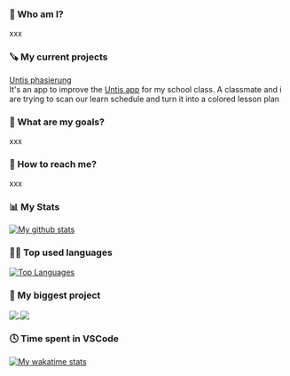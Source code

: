 ### 👨 Who am I?
xxx

### 🪚 My current projects
[Untis phasierung](https://github.com/floodoo/untis_phasierung)  
It's an app to improve the [Untis app](https://webuntis.com/) for my school class. A classmate and i are trying to scan our learn schedule and turn it into a       colored lesson plan

### 🎯 What are my goals?
xxx

### 📱 How to reach me?
xxx

### 📊 My Stats
[![My github stats](https://github-readme-stats.vercel.app/api?username=floodoo&hide=prs,issues,contribs&show_icons=true&theme=dark&hide_rank=false&include_all_commits=true&count_private=true)](https://github.com/floodoo)

### 👨‍💻 Top used languages
[![Top Languages](https://github-readme-stats.vercel.app/api/top-langs/?username=floodoo&theme=dark&layout=compact)](https://github.com/floodoo)

### 🤖 My biggest project
<a href="https://github.com/floodoo/Joy-it-Grab-it-robot02-frontend">
  <img align="center" src="https://github-readme-stats.vercel.app/api/pin/?username=floodoo&repo=Joy-it-Grab-it-robot02-frontend&theme=dark" />
</a>
<a href="https://github.com/floodoo/Joy-it-Grab-it-robot02-backend">
  <img align="center" src="https://github-readme-stats.vercel.app/api/pin/?username=floodoo&repo=Joy-it-Grab-it-robot02-backend&theme=dark" />
</a>

### 🕓 Time spent in VSCode
[![My wakatime stats](https://github-readme-stats.vercel.app/api/wakatime?username=floodoo)](https://github.com/floodoo)
